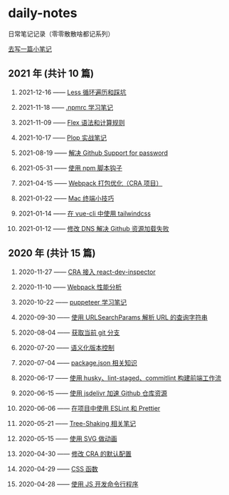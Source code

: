 # daily-notes

日常笔记记录（零零散散啥都记系列）

[去写一篇小笔记](https://github.com/maomao1996/daily-notes/issues/new)



## 2021 年 (共计 10 篇)

1. 2021-12-16 —— [Less 循环遍历和踩坑](https://github.com/maomao1996/daily-notes/issues/25)

2. 2021-11-18 —— [.npmrc 学习笔记](https://github.com/maomao1996/daily-notes/issues/24)

3. 2021-11-09 —— [Flex 语法和计算规则](https://github.com/maomao1996/daily-notes/issues/23)

4. 2021-10-17 —— [Plop 实战笔记](https://github.com/maomao1996/daily-notes/issues/22)

5. 2021-08-19 —— [解决 Github Support for password](https://github.com/maomao1996/daily-notes/issues/21)

6. 2021-05-31 —— [使用 npm 脚本钩子](https://github.com/maomao1996/daily-notes/issues/20)

7. 2021-04-15 —— [Webpack 打包优化（CRA 项目）](https://github.com/maomao1996/daily-notes/issues/19)

8. 2021-01-22 —— [Mac 终端小技巧](https://github.com/maomao1996/daily-notes/issues/18)

9. 2021-01-14 —— [在 vue-cli 中使用 tailwindcss](https://github.com/maomao1996/daily-notes/issues/17)

10. 2021-01-12 —— [修改 DNS 解决 Github 资源加载失败](https://github.com/maomao1996/daily-notes/issues/16)

## 2020 年 (共计 15 篇)

1. 2020-11-27 —— [CRA 接入 react-dev-inspector](https://github.com/maomao1996/daily-notes/issues/15)

2. 2020-11-10 —— [Webpack 性能分析](https://github.com/maomao1996/daily-notes/issues/14)

3. 2020-10-22 —— [puppeteer 学习笔记](https://github.com/maomao1996/daily-notes/issues/13)

4. 2020-09-30 —— [使用 URLSearchParams 解析 URL 的查询字符串](https://github.com/maomao1996/daily-notes/issues/12)

5. 2020-08-04 —— [获取当前 git 分支](https://github.com/maomao1996/daily-notes/issues/11)

6. 2020-07-20 —— [语义化版本控制](https://github.com/maomao1996/daily-notes/issues/10)

7. 2020-07-04 —— [package.json 相关知识](https://github.com/maomao1996/daily-notes/issues/9)

8. 2020-06-17 —— [使用 husky、lint-staged、commitlint 构建前端工作流](https://github.com/maomao1996/daily-notes/issues/8)

9. 2020-06-15 —— [使用 jsdelivr 加速 Github 仓库资源](https://github.com/maomao1996/daily-notes/issues/7)

10. 2020-06-06 —— [在项目中使用 ESLint 和 Prettier](https://github.com/maomao1996/daily-notes/issues/6)

11. 2020-05-21 —— [Tree-Shaking 相关笔记](https://github.com/maomao1996/daily-notes/issues/5)

12. 2020-05-15 —— [使用 SVG 做动画](https://github.com/maomao1996/daily-notes/issues/4)

13. 2020-04-30 —— [修改 CRA 的默认配置](https://github.com/maomao1996/daily-notes/issues/3)

14. 2020-04-29 —— [CSS 函数](https://github.com/maomao1996/daily-notes/issues/2)

15. 2020-04-28 —— [使用 JS 开发命令行程序](https://github.com/maomao1996/daily-notes/issues/1)
